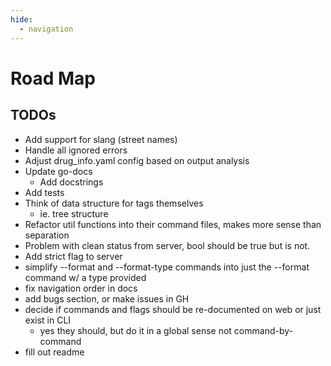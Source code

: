 ```yaml
---
hide:
  - navigation
---
```


# Road Map

## TODOs

- Add support for slang (street names)
- Handle all ignored errors
- Adjust drug_info.yaml config based on output analysis
- Update go-docs
  - Add docstrings
- Add tests
- Think of data structure for tags themselves
  - ie. tree structure
- Refactor util functions into their command files, makes more sense than separation
- Problem with clean status from server, bool should be true but is not.
- Add strict flag to server
- simplify --format and --format-type commands into just the --format command w/ a type provided
- fix navigation order in docs
- add bugs section, or make issues in GH
- decide if commands and flags should be re-documented on web or just exist in CLI
  - yes they should, but do it in a global sense not command-by-command
- fill out readme

